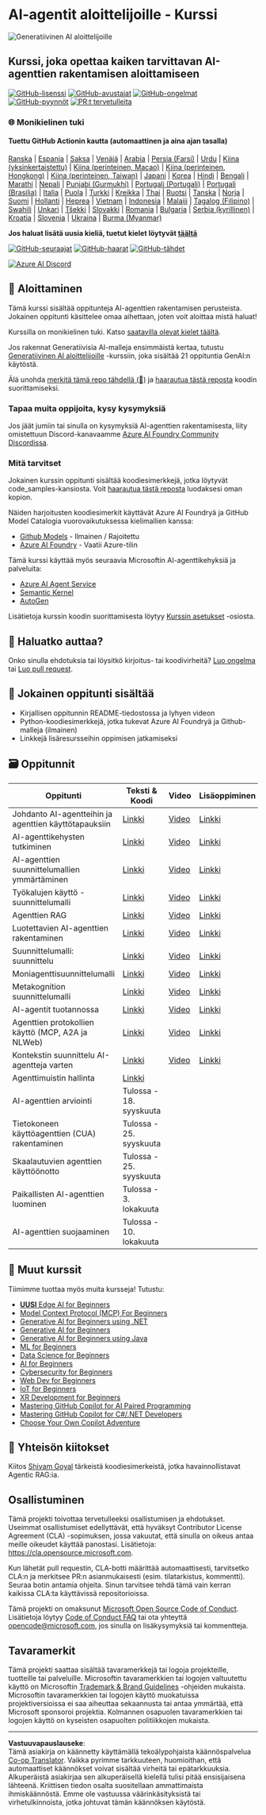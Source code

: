 <!--
CO_OP_TRANSLATOR_METADATA:
{
  "original_hash": "0c6a7a65974383f8467bb6adf3d34bc5",
  "translation_date": "2025-09-29T21:10:14+00:00",
  "source_file": "README.md",
  "language_code": "fi"
}
-->
# AI-agentit aloittelijoille - Kurssi

![Generatiivinen AI aloittelijoille](../../translated_images/repo-thumbnailv2.06f4a48036fde647f6ba4eb19f5651babe59bb30e972748afb349e47725d7601.fi.png)

## Kurssi, joka opettaa kaiken tarvittavan AI-agenttien rakentamisen aloittamiseen

[![GitHub-lisenssi](https://img.shields.io/github/license/microsoft/ai-agents-for-beginners.svg)](https://github.com/microsoft/ai-agents-for-beginners/blob/master/LICENSE?WT.mc_id=academic-105485-koreyst)
[![GitHub-avustajat](https://img.shields.io/github/contributors/microsoft/ai-agents-for-beginners.svg)](https://GitHub.com/microsoft/ai-agents-for-beginners/graphs/contributors/?WT.mc_id=academic-105485-koreyst)
[![GitHub-ongelmat](https://img.shields.io/github/issues/microsoft/ai-agents-for-beginners.svg)](https://GitHub.com/microsoft/ai-agents-for-beginners/issues/?WT.mc_id=academic-105485-koreyst)
[![GitHub-pyynnöt](https://img.shields.io/github/issues-pr/microsoft/ai-agents-for-beginners.svg)](https://GitHub.com/microsoft/ai-agents-for-beginners/pulls/?WT.mc_id=academic-105485-koreyst)
[![PR:t tervetulleita](https://img.shields.io/badge/PRs-welcome-brightgreen.svg?style=flat-square)](http://makeapullrequest.com?WT.mc_id=academic-105485-koreyst)

### 🌐 Monikielinen tuki

#### Tuettu GitHub Actionin kautta (automaattinen ja aina ajan tasalla)

[Ranska](../fr/README.md) | [Espanja](../es/README.md) | [Saksa](../de/README.md) | [Venäjä](../ru/README.md) | [Arabia](../ar/README.md) | [Persia (Farsi)](../fa/README.md) | [Urdu](../ur/README.md) | [Kiina (yksinkertaistettu)](../zh/README.md) | [Kiina (perinteinen, Macao)](../mo/README.md) | [Kiina (perinteinen, Hongkong)](../hk/README.md) | [Kiina (perinteinen, Taiwan)](../tw/README.md) | [Japani](../ja/README.md) | [Korea](../ko/README.md) | [Hindi](../hi/README.md) | [Bengali](../bn/README.md) | [Marathi](../mr/README.md) | [Nepali](../ne/README.md) | [Punjabi (Gurmukhi)](../pa/README.md) | [Portugali (Portugali)](../pt/README.md) | [Portugali (Brasilia)](../br/README.md) | [Italia](../it/README.md) | [Puola](../pl/README.md) | [Turkki](../tr/README.md) | [Kreikka](../el/README.md) | [Thai](../th/README.md) | [Ruotsi](../sv/README.md) | [Tanska](../da/README.md) | [Norja](../no/README.md) | [Suomi](./README.md) | [Hollanti](../nl/README.md) | [Heprea](../he/README.md) | [Vietnam](../vi/README.md) | [Indonesia](../id/README.md) | [Malaiji](../ms/README.md) | [Tagalog (Filipino)](../tl/README.md) | [Swahili](../sw/README.md) | [Unkari](../hu/README.md) | [Tšekki](../cs/README.md) | [Slovakki](../sk/README.md) | [Romania](../ro/README.md) | [Bulgaria](../bg/README.md) | [Serbia (kyrillinen)](../sr/README.md) | [Kroatia](../hr/README.md) | [Slovenia](../sl/README.md) | [Ukraina](../uk/README.md) | [Burma (Myanmar)](../my/README.md)

**Jos haluat lisätä uusia kieliä, tuetut kielet löytyvät [täältä](https://github.com/Azure/co-op-translator/blob/main/getting_started/supported-languages.md)**

[![GitHub-seuraajat](https://img.shields.io/github/watchers/microsoft/ai-agents-for-beginners.svg?style=social&label=Watch)](https://GitHub.com/microsoft/ai-agents-for-beginners/watchers/?WT.mc_id=academic-105485-koreyst)
[![GitHub-haarat](https://img.shields.io/github/forks/microsoft/ai-agents-for-beginners.svg?style=social&label=Fork)](https://GitHub.com/microsoft/ai-agents-for-beginners/network/?WT.mc_id=academic-105485-koreyst)
[![GitHub-tähdet](https://img.shields.io/github/stars/microsoft/ai-agents-for-beginners.svg?style=social&label=Star)](https://GitHub.com/microsoft/ai-agents-for-beginners/stargazers/?WT.mc_id=academic-105485-koreyst)

[![Azure AI Discord](https://dcbadge.limes.pink/api/server/kzRShWzttr)](https://discord.gg/kzRShWzttr)

## 🌱 Aloittaminen

Tämä kurssi sisältää oppitunteja AI-agenttien rakentamisen perusteista. Jokainen oppitunti käsittelee omaa aihettaan, joten voit aloittaa mistä haluat!

Kurssilla on monikielinen tuki. Katso [saatavilla olevat kielet täältä](../..). 

Jos rakennat Generatiivisia AI-malleja ensimmäistä kertaa, tutustu [Generatiivinen AI aloittelijoille](https://aka.ms/genai-beginners) -kurssiin, joka sisältää 21 oppituntia GenAI:n käytöstä.

Älä unohda [merkitä tämä repo tähdellä (🌟)](https://docs.github.com/en/get-started/exploring-projects-on-github/saving-repositories-with-stars?WT.mc_id=academic-105485-koreyst) ja [haarautua tästä reposta](https://github.com/microsoft/ai-agents-for-beginners/fork) koodin suorittamiseksi.

### Tapaa muita oppijoita, kysy kysymyksiä

Jos jäät jumiin tai sinulla on kysymyksiä AI-agenttien rakentamisesta, liity omistettuun Discord-kanavaamme [Azure AI Foundry Community Discordissa](https://aka.ms/ai-agents/discord).

### Mitä tarvitset

Jokainen kurssin oppitunti sisältää koodiesimerkkejä, jotka löytyvät code_samples-kansiosta. Voit [haarautua tästä reposta](https://github.com/microsoft/ai-agents-for-beginners/fork) luodaksesi oman kopion.  

Näiden harjoitusten koodiesimerkit käyttävät Azure AI Foundryä ja GitHub Model Catalogia vuorovaikutuksessa kielimallien kanssa:

- [Github Models](https://aka.ms/ai-agents-beginners/github-models) - Ilmainen / Rajoitettu
- [Azure AI Foundry](https://aka.ms/ai-agents-beginners/ai-foundry) - Vaatii Azure-tilin

Tämä kurssi käyttää myös seuraavia Microsoftin AI-agenttikehyksiä ja palveluita:

- [Azure AI Agent Service](https://aka.ms/ai-agents-beginners/ai-agent-service)
- [Semantic Kernel](https://aka.ms/ai-agents-beginners/semantic-kernel)
- [AutoGen](https://aka.ms/ai-agents/autogen)

Lisätietoja kurssin koodin suorittamisesta löytyy [Kurssin asetukset](./00-course-setup/README.md) -osiosta.

## 🙏 Haluatko auttaa?

Onko sinulla ehdotuksia tai löysitkö kirjoitus- tai koodivirheitä? [Luo ongelma](https://github.com/microsoft/ai-agents-for-beginners/issues?WT.mc_id=academic-105485-koreyst) tai [Luo pull request](https://github.com/microsoft/ai-agents-for-beginners/pulls?WT.mc_id=academic-105485-koreyst).

## 📂 Jokainen oppitunti sisältää

- Kirjallisen oppitunnin README-tiedostossa ja lyhyen videon
- Python-koodiesimerkkejä, jotka tukevat Azure AI Foundryä ja Github-malleja (ilmainen)
- Linkkejä lisäresursseihin oppimisen jatkamiseksi

## 🗃️ Oppitunnit

| **Oppitunti**                                | **Teksti & Koodi**                                | **Video**                                                  | **Lisäoppiminen**                                                                     |
|----------------------------------------------|--------------------------------------------------|------------------------------------------------------------|----------------------------------------------------------------------------------------|
| Johdanto AI-agentteihin ja agenttien käyttötapauksiin | [Linkki](./01-intro-to-ai-agents/README.md)      | [Video](https://youtu.be/3zgm60bXmQk?si=z8QygFvYQv-9WtO1)  | [Linkki](https://aka.ms/ai-agents-beginners/collection?WT.mc_id=academic-105485-koreyst) |
| AI-agenttikehysten tutkiminen                | [Linkki](./02-explore-agentic-frameworks/README.md) | [Video](https://youtu.be/ODwF-EZo_O8?si=Vawth4hzVaHv-u0H)  | [Linkki](https://aka.ms/ai-agents-beginners/collection?WT.mc_id=academic-105485-koreyst) |
| AI-agenttien suunnittelumallien ymmärtäminen | [Linkki](./03-agentic-design-patterns/README.md) | [Video](https://youtu.be/m9lM8qqoOEA?si=BIzHwzstTPL8o9GF)  | [Linkki](https://aka.ms/ai-agents-beginners/collection?WT.mc_id=academic-105485-koreyst) |
| Työkalujen käyttö -suunnittelumalli          | [Linkki](./04-tool-use/README.md)                | [Video](https://youtu.be/vieRiPRx-gI?si=2z6O2Xu2cu_Jz46N)  | [Linkki](https://aka.ms/ai-agents-beginners/collection?WT.mc_id=academic-105485-koreyst) |
| Agenttien RAG                                | [Linkki](./05-agentic-rag/README.md)             | [Video](https://youtu.be/WcjAARvdL7I?si=gKPWsQpKiIlDH9A3)  | [Linkki](https://aka.ms/ai-agents-beginners/collection?WT.mc_id=academic-105485-koreyst) |
| Luotettavien AI-agenttien rakentaminen       | [Linkki](./06-building-trustworthy-agents/README.md) | [Video](https://youtu.be/iZKkMEGBCUQ?si=jZjpiMnGFOE9L8OK ) | [Linkki](https://aka.ms/ai-agents-beginners/collection?WT.mc_id=academic-105485-koreyst) |
| Suunnittelumalli: suunnittelu                | [Linkki](./07-planning-design/README.md)         | [Video](https://youtu.be/kPfJ2BrBCMY?si=6SC_iv_E5-mzucnC)  | [Linkki](https://aka.ms/ai-agents-beginners/collection?WT.mc_id=academic-105485-koreyst) |
| Moniagenttisuunnittelumalli                  | [Linkki](./08-multi-agent/README.md)             | [Video](https://youtu.be/V6HpE9hZEx0?si=rMgDhEu7wXo2uo6g)  | [Linkki](https://aka.ms/ai-agents-beginners/collection?WT.mc_id=academic-105485-koreyst) |
| Metakognition suunnittelumalli               | [Linkki](./09-metacognition/README.md)           | [Video](https://youtu.be/His9R6gw6Ec?si=8gck6vvdSNCt6OcF)  | [Linkki](https://aka.ms/ai-agents-beginners/collection?WT.mc_id=academic-105485-koreyst) |
| AI-agentit tuotannossa                       | [Linkki](./10-ai-agents-production/README.md)    | [Video](https://youtu.be/l4TP6IyJxmQ?si=31dnhexRo6yLRJDl)  | [Linkki](https://aka.ms/ai-agents-beginners/collection?WT.mc_id=academic-105485-koreyst) |
| Agenttien protokollien käyttö (MCP, A2A ja NLWeb) | [Linkki](./11-agentic-protocols/README.md)       | [Video](https://youtu.be/X-Dh9R3Opn8)                      | [Linkki](https://aka.ms/ai-agents-beginners/collection?WT.mc_id=academic-105485-koreyst) |
| Kontekstin suunnittelu AI-agentteja varten   | [Linkki](./12-context-engineering/README.md)       | [Video](https://youtu.be/F5zqRV7gEag)                                 | [Linkki](https://aka.ms/ai-agents-beginners/collection?WT.mc_id=academic-105485-koreyst) |
| Agenttimuistin hallinta                      | [Linkki](./13-agent-memory/README.md)              |                                                            |                                                                                        |
| AI-agenttien arviointi                       | Tulossa - 18. syyskuuta                            |                                                            |                                                                                        |
| Tietokoneen käyttöagenttien (CUA) rakentaminen | Tulossa - 25. syyskuuta                            |                                                            |                                                                                        |
| Skaalautuvien agenttien käyttöönotto         | Tulossa - 25. syyskuuta                            |                                                            |                                                                                        |
| Paikallisten AI-agenttien luominen           | Tulossa - 3. lokakuuta                             |                                                            |                                                                                        |
| AI-agenttien suojaaminen                     | Tulossa - 10. lokakuuta                            |                                                            |                                                                                        |

## 🎒 Muut kurssit

Tiimimme tuottaa myös muita kursseja! Tutustu:

- [**UUSI** Edge AI for Beginners](https://github.com/microsoft/edgeai-for-beginners?WT.mc_id=academic-105485-koreyst)
- [Model Context Protocol (MCP) For Beginners](https://github.com/microsoft/mcp-for-beginners?WT.mc_id=academic-105485-koreyst)
- [Generative AI for Beginners using .NET](https://github.com/microsoft/Generative-AI-for-beginners-dotnet?WT.mc_id=academic-105485-koreyst)
- [Generative AI for Beginners](https://github.com/microsoft/generative-ai-for-beginners?WT.mc_id=academic-105485-koreyst)
- [Generative AI for Beginners using Java](https://github.com/microsoft/generative-ai-for-beginners-java?WT.mc_id=academic-105485-koreyst)
- [ML for Beginners](https://aka.ms/ml-beginners?WT.mc_id=academic-105485-koreyst)
- [Data Science for Beginners](https://aka.ms/datascience-beginners?WT.mc_id=academic-105485-koreyst)
- [AI for Beginners](https://aka.ms/ai-beginners?WT.mc_id=academic-105485-koreyst)
- [Cybersecurity for Beginners](https://github.com/microsoft/Security-101??WT.mc_id=academic-96948-sayoung)
- [Web Dev for Beginners](https://aka.ms/webdev-beginners?WT.mc_id=academic-105485-koreyst)
- [IoT for Beginners](https://aka.ms/iot-beginners?WT.mc_id=academic-105485-koreyst)
- [XR Development for Beginners](https://github.com/microsoft/xr-development-for-beginners?WT.mc_id=academic-105485-koreyst)
- [Mastering GitHub Copilot for AI Paired Programming](https://aka.ms/GitHubCopilotAI?WT.mc_id=academic-105485-koreyst)
- [Mastering GitHub Copilot for C#/.NET Developers](https://github.com/microsoft/mastering-github-copilot-for-dotnet-csharp-developers?WT.mc_id=academic-105485-koreyst)
- [Choose Your Own Copilot Adventure](https://github.com/microsoft/CopilotAdventures?WT.mc_id=academic-105485-koreyst)

## 🌟 Yhteisön kiitokset

Kiitos [Shivam Goyal](https://www.linkedin.com/in/shivam2003/) tärkeistä koodiesimerkeistä, jotka havainnollistavat Agentic RAG:ia. 

## Osallistuminen

Tämä projekti toivottaa tervetulleeksi osallistumisen ja ehdotukset. Useimmat osallistumiset edellyttävät, että hyväksyt Contributor License Agreement (CLA) -sopimuksen, jossa vakuutat, että sinulla on oikeus antaa meille oikeudet käyttää panostasi. Lisätietoja: <https://cla.opensource.microsoft.com>.

Kun lähetät pull requestin, CLA-botti määrittää automaattisesti, tarvitsetko CLA:n ja merkitsee PR:n asianmukaisesti (esim. tilatarkistus, kommentti). Seuraa botin antamia ohjeita. Sinun tarvitsee tehdä tämä vain kerran kaikissa CLA:ta käyttävissä repositorioissa.

Tämä projekti on omaksunut [Microsoft Open Source Code of Conduct](https://opensource.microsoft.com/codeofconduct/).
Lisätietoja löytyy [Code of Conduct FAQ](https://opensource.microsoft.com/codeofconduct/faq/) tai ota yhteyttä [opencode@microsoft.com](mailto:opencode@microsoft.com), jos sinulla on lisäkysymyksiä tai kommentteja.

## Tavaramerkit

Tämä projekti saattaa sisältää tavaramerkkejä tai logoja projekteille, tuotteille tai palveluille. Microsoftin tavaramerkkien tai logojen valtuutettu käyttö on Microsoftin [Trademark & Brand Guidelines](https://www.microsoft.com/legal/intellectualproperty/trademarks/usage/general) -ohjeiden mukaista. Microsoftin tavaramerkkien tai logojen käyttö muokatuissa projektiversioissa ei saa aiheuttaa sekaannusta tai antaa ymmärtää, että Microsoft sponsoroi projektia. Kolmannen osapuolen tavaramerkkien tai logojen käyttö on kyseisten osapuolten politiikkojen mukaista.

---

**Vastuuvapauslauseke**:  
Tämä asiakirja on käännetty käyttämällä tekoälypohjaista käännöspalvelua [Co-op Translator](https://github.com/Azure/co-op-translator). Vaikka pyrimme tarkkuuteen, huomioithan, että automaattiset käännökset voivat sisältää virheitä tai epätarkkuuksia. Alkuperäistä asiakirjaa sen alkuperäisellä kielellä tulisi pitää ensisijaisena lähteenä. Kriittisen tiedon osalta suositellaan ammattimaista ihmiskäännöstä. Emme ole vastuussa väärinkäsityksistä tai virhetulkinnoista, jotka johtuvat tämän käännöksen käytöstä.
